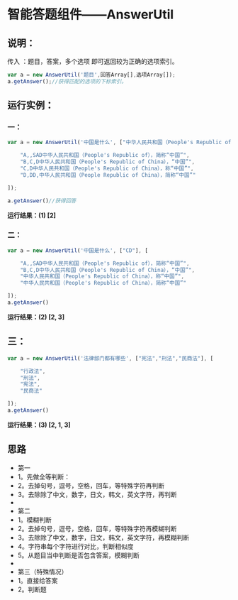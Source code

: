 # 智能答题组件——AnswerUtil


## 说明：
传入 ：题目，答案，多个选项
即可返回较为正确的选项索引。

```javascript
var a = new AnswerUtil('题目',回答Array[],选项Array[]);
a.getAnswer();//获得匹配的选项的下标索引。
```
## 运行实例：
###  一：
```javascript
var a = new AnswerUtil('中国是什么', ["中华人民共和国（People's Republic of China），简称“中国”"], [

    "A,,SAD中华人民共和国（People's Republic of），简称“中国”",
    "B,C,D中华人民共和国（People's Republic of China），“中国”",
    "C,D中华人民共和国（People's Republic of China），称“中国”",
    "D,DD,中华人民共和国（People Republic of China），简称“中国”"

]);

a.getAnswer()//获得回答
```
__运行结果：(1) [2]__

### 二：
```javascript
var a = new AnswerUtil('中国是什么', ["CD"], [

    "A,,SAD中华人民共和国（People's Republic of），简称“中国”",
    "B,C,D中华人民共和国（People's Republic of China），“中国”",
    "中华人民共和国（People's Republic of China），称“中国”",
    "中华人民共和国（People's Republic of China），简称“中国”"

]);
a.getAnswer()
```
__运行结果：(2) [2, 3]__

## 三：
```javascript
var a = new AnswerUtil('法律部门都有哪些', ["宪法","刑法","民商法"], [

    "行政法",
    "刑法",
    "宪法",
    "民商法"

]);
a.getAnswer()
```

__运行结果：(3) [2, 1, 3]__

## 思路

 * 第一
 * 1。先做全等判断：
 * 2。去掉句号，逗号，空格，回车，等特殊字符再判断
 * 3。去除除了中文，数字，日文，韩文，英文字符，再判断
 * 
 * 第二
 * 1。模糊判断
 * 2。去掉句号，逗号，空格，回车，等特殊字符再模糊判断
 * 3。去除除了中文，数字，日文，韩文，英文字符，再模糊判断
 * 4。字符串每个字符进行对比，判断相似度
 * 5。从题目当中判断是否包含答案，模糊判断
 * 
 * 第三（特殊情况）
 * 1。直接给答案
 * 2。判断题

